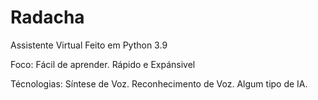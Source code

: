 # Radacha
 Assistente Virtual Feito em Python 3.9

Foco:
	Fácil de aprender.
	Rápido e Expánsivel

Técnologias:
    Síntese de Voz.
    Reconhecimento de Voz.
    Algum tipo de IA.